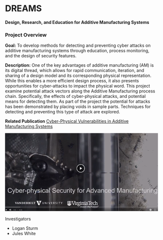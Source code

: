 # DREAMS
#### Design, Research, and Education for Additive Manufacturing Systems

### Project Overview
**Goal:**
To develop methods for detecting and preventing cyber attacks on additive manufacturing systems through education, process monitoring, and the design of security features.

**Description:**
One of the key advantages of additive manufacturing (AM) is its digital thread, which allows for rapid communication, iteration, and sharing of a design model and its corresponding physical representation. While this enables a more efficient design process, it also presents opportunities for cyber-attacks to impact the physical word. This project examine potential attack vectors along the Additive Manufacturing process chain. Specifically, the effects of cyber-physical attacks, and potential means for detecting them. As part of the project the potential for attacks has been demonstrated by placing voids in sample parts. Techniques for detecting and preventing this type of attack are explored.

**Related Publication**
[Cyber-Physical Vulnerabilities in Additive Manufacturing Systems](http://sffsymposium.engr.utexas.edu/sites/default/files/2014-075-Sturm.pdf)

[![Project Video](thumb.png)](https://www.youtube.com/watch?v=StTqXEQ2l-Y "Everything Is AWESOME")


Investigators
 - Logan Sturm
 - Jules White
 

 
